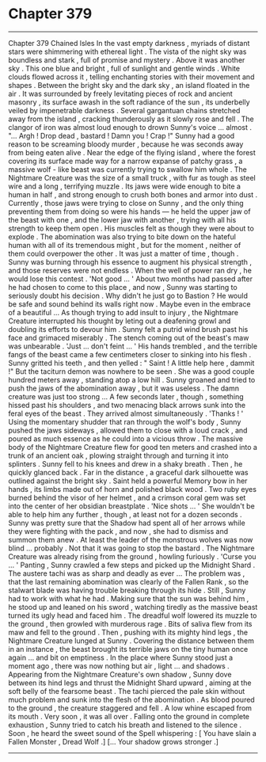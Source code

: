 
# Chapter 379


---

Chapter 379 Chained lsles
In the vast empty darkness , myriads of distant stars were shimmering with ethereal light . The vista of the night sky was boundless and stark , full of promise and mystery .
Above it was another sky . This one blue and bright , full of sunlight and gentle winds . White clouds flowed across it , telling enchanting stories with their movement and shapes .
Between the bright sky and the dark sky , an island floated in the air . It was surrounded by freely levitating pieces of rock and ancient masonry , its surface awash in the soft radiance of the sun , its underbelly veiled by impenetrable darkness .
Several gargantuan chains stretched away from the island , cracking thunderously as it slowly rose and fell .
The clangor of iron was almost loud enough to drown Sunny's voice … almost .
"... Argh ! Drop dead , bastard ! Damn you ! Crap !"
Sunny had a good reason to be screaming bloody murder , because he was seconds away from being eaten alive .
Near the edge of the flying island , where the forest covering its surface made way for a narrow expanse of patchy grass , a massive wolf - like beast was currently trying to swallow him whole .
The Nightmare Creature was the size of a small truck , with fur as tough as steel wire and a long , terrifying muzzle . Its jaws were wide enough to bite a human in half , and strong enough to crush both bones and armor into dust .
Currently , those jaws were trying to close on Sunny , and the only thing preventing them from doing so were his hands — he held the upper jaw of the beast with one , and the lower jaw with another , trying with all his strength to keep them open .
His muscles felt as though they were about to explode .
The abomination was also trying to bite down on the hateful human with all of its tremendous might , but for the moment , neither of them could overpower the other .
It was just a matter of time , though .
Sunny was burning through his essence to augment his physical strength , and those reserves were not endless . When the well of power ran dry , he would lose this contest .
'Not good … '
About two months had passed after he had chosen to come to this place , and now , Sunny was starting to seriously doubt his decision .
Why didn't he just go to Bastion ? He would be safe and sound behind its walls right now . Maybe even in the embrace of a beautiful ...
As though trying to add insult to injury , the Nightmare Creature interrupted his thought by leting out a deafening growl and doubling its efforts to devour him . Sunny felt a putrid wind brush past his face and grimaced miserably . The stench coming out of the beast's maw was unbearable .
'Just ... don't feint ... '
His hands trembled , and the terrible fangs of the beast came a few centimeters closer to sinking into his flesh . Sunny gritted his teeth , and then yelled :
" Saint ! A little help here , dammit !"
But the taciturn demon was nowhere to be seen . She was a good couple hundred meters away , standing atop a low hill .
Sunny groaned and tried to push the jaws of the abomination away , but it was useless . The damn creature was just too strong ...
A few seconds later , though , something hissed past his shoulders , and two menacing black arrows sunk into the feral eyes of the beast . They arrived almost simultaneously .
'Thanks ! '
Using the momentary shudder that ran through the wolf's body , Sunny pushed the jaws sideways , allowed them to close with a loud crack , and poured as much essence as he could into a vicious throw .
The massive body of the Nightmare Creature flew for good ten meters and crashed into a trunk of an ancient oak , plowing straight through and turning it into splinters .
Sunny fell to his knees and drew in a shaky breath . Then , he quickly glanced back .
Far in the distance , a graceful dark silhouette was outlined against the bright sky . Saint held a powerful Memory bow in her hands , its limbs made out of horn and polished black wood . Two ruby eyes burned behind the visor of her helmet , and a crimson coral gem was set into the center of her obsidian breastplate .
'Nice shots … '
She wouldn't be able to help him any further , though , at least not for a dozen seconds . Sunny was pretty sure that the Shadow had spent all of her arrows while they were fighting with the pack , and now , she had to dismiss and summon them anew .
At least the leader of the monstrous wolves was now blind … probably . Not that it was going to stop the bastard .
The Nightmare Creature was already rising from the ground , howling furiously .
'Curse you … '
Panting , Sunny crawled a few steps and picked up the Midnight Shard . The austere tachi was as sharp and deadly as ever …
The problem was , that the last remaining abomination was clearly of the Fallen Rank , so the stalwart blade was having trouble breaking through its hide .
Still , Sunny had to work with what he had .
Making sure that the sun was behind him , he stood up and leaned on his sword , watching tiredly as the massive beast turned its ugly head and faced him .
The dreadful wolf lowered its muzzle to the ground , then growled with murderous rage . Bits of saliva flew from its maw and fell to the ground . Then , pushing with its mighty hind legs , the Nightmare Creature lunged at Sunny .
Covering the distance between them in an instance , the beast brought its terrible jaws on the tiny human once again … and bit on emptiness .
In the place where Sunny stood just a moment ago , there was now nothing but air , light … and shadows .
Appearing from the Nightmare Creature's own shadow , Sunny dove between its hind legs and thrust the Midnight Shard upward , aiming at the soft belly of the fearsome beast . The tachi pierced the pale skin without much problem and sunk into the flesh of the abomination .
As blood poured to the ground , the creature staggered and fell . A low whine escaped from its mouth .
Very soon , it was all over .
Falling onto the ground in complete exhaustion , Sunny tried to catch his breath and listened to the silence . Soon , he heard the sweet sound of the Spell whispering :
[ You have slain a Fallen Monster , Dread Wolf .]
[... Your shadow grows stronger .]

---


